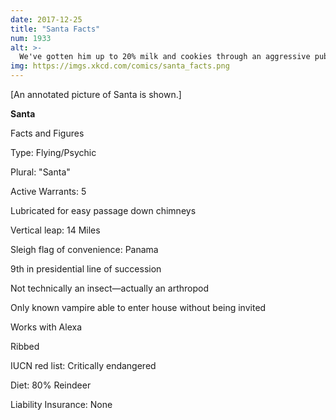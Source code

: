 ```yaml
---
date: 2017-12-25
title: "Santa Facts"
num: 1933
alt: >-
  We've gotten him up to 20% milk and cookies through an aggressive public campaign, but that seems to be his dietary limit. Anything above that and he starts developing nutritional deficiencies.
img: https://imgs.xkcd.com/comics/santa_facts.png
---
```

[An annotated picture of Santa is shown.]

**Santa**

Facts and Figures

Type: Flying/Psychic

Plural: "Santa"

Active Warrants: 5

Lubricated for easy passage down chimneys

Vertical leap: 14 Miles

Sleigh flag of convenience: Panama

9th in presidential line of succession

Not technically an insect—actually an arthropod

Only known vampire able to enter house without being invited

Works with Alexa

Ribbed

IUCN red list: Critically endangered

Diet: 80% Reindeer

Liability Insurance: None